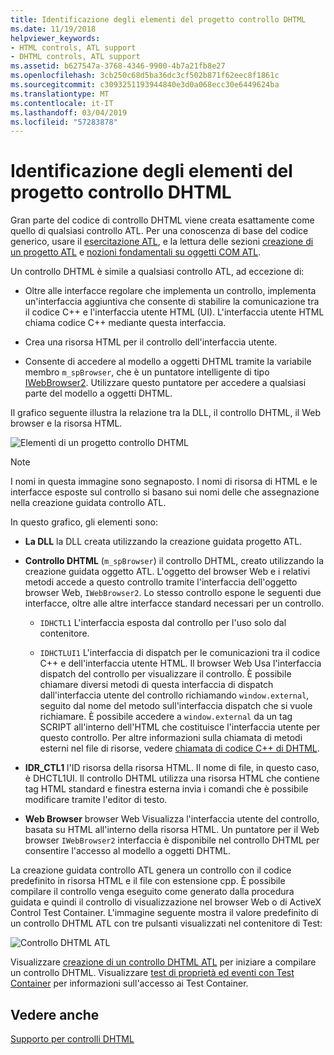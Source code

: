 ```yaml
---
title: Identificazione degli elementi del progetto controllo DHTML
ms.date: 11/19/2018
helpviewer_keywords:
- HTML controls, ATL support
- DHTML controls, ATL support
ms.assetid: b627547a-3768-4346-9900-4b7a21fb8e27
ms.openlocfilehash: 3cb250c68d5ba36dc3cf502b871f62eec8f1861c
ms.sourcegitcommit: c3093251193944840e3d0a068ecc30e6449624ba
ms.translationtype: MT
ms.contentlocale: it-IT
ms.lasthandoff: 03/04/2019
ms.locfileid: "57283878"
---
```

# <a name="identifying-the-elements-of-the-dhtml-control-project"></a>Identificazione degli elementi del progetto controllo DHTML

Gran parte del codice di controllo DHTML viene creata esattamente come quello di qualsiasi controllo ATL. Per una conoscenza di base del codice generico, usare il [esercitazione ATL](../atl/active-template-library-atl-tutorial.md), e la lettura delle sezioni [creazione di un progetto ATL](../atl/reference/creating-an-atl-project.md) e [nozioni fondamentali su oggetti COM ATL](../atl/fundamentals-of-atl-com-objects.md).

Un controllo DHTML è simile a qualsiasi controllo ATL, ad eccezione di:

- Oltre alle interfacce regolare che implementa un controllo, implementa un'interfaccia aggiuntiva che consente di stabilire la comunicazione tra il codice C++ e l'interfaccia utente HTML (UI). L'interfaccia utente HTML chiama codice C++ mediante questa interfaccia.

- Crea una risorsa HTML per il controllo dell'interfaccia utente.

- Consente di accedere al modello a oggetti DHTML tramite la variabile membro `m_spBrowser`, che è un puntatore intelligente di tipo [IWebBrowser2](https://msdn.microsoft.com/library/aa752127.aspx). Utilizzare questo puntatore per accedere a qualsiasi parte del modello a oggetti DHTML.

Il grafico seguente illustra la relazione tra la DLL, il controllo DHTML, il Web browser e la risorsa HTML.

![Elementi di un progetto controllo DHTML](../atl/media/vc52en1.gif "elementi di un progetto controllo DHTML")

> [!NOTE]
>  I nomi in questa immagine sono segnaposto. I nomi di risorsa di HTML e le interfacce esposte sul controllo si basano sui nomi delle che assegnazione nella creazione guidata controllo ATL.

In questo grafico, gli elementi sono:

- **La DLL** la DLL creata utilizzando la creazione guidata progetto ATL.

- **Controllo DHTML** (`m_spBrowser`) il controllo DHTML, creato utilizzando la creazione guidata oggetto ATL. L'oggetto del browser Web e i relativi metodi accede a questo controllo tramite l'interfaccia dell'oggetto browser Web, `IWebBrowser2`. Lo stesso controllo espone le seguenti due interfacce, oltre alle altre interfacce standard necessari per un controllo.

   - `IDHCTL1` L'interfaccia esposta dal controllo per l'uso solo dal contenitore.

   - `IDHCTLUI1` L'interfaccia di dispatch per le comunicazioni tra il codice C++ e dell'interfaccia utente HTML. Il browser Web Usa l'interfaccia dispatch del controllo per visualizzare il controllo. È possibile chiamare diversi metodi di questa interfaccia di dispatch dall'interfaccia utente del controllo richiamando `window.external`, seguito dal nome del metodo sull'interfaccia dispatch che si vuole richiamare. È possibile accedere a `window.external` da un tag SCRIPT all'interno dell'HTML che costituisce l'interfaccia utente per questo controllo. Per altre informazioni sulla chiamata di metodi esterni nel file di risorse, vedere [chiamata di codice C++ di DHTML](../atl/calling-cpp-code-from-dhtml.md).

- **IDR_CTL1** l'ID risorsa della risorsa HTML. Il nome di file, in questo caso, è DHCTL1UI. Il controllo DHTML utilizza una risorsa HTML che contiene tag HTML standard e finestra esterna invia i comandi che è possibile modificare tramite l'editor di testo.

- **Web Browser** browser Web Visualizza l'interfaccia utente del controllo, basata su HTML all'interno della risorsa HTML. Un puntatore per il Web browser `IWebBrowser2` interfaccia è disponibile nel controllo DHTML per consentire l'accesso al modello a oggetti DHTML.

La creazione guidata controllo ATL genera un controllo con il codice predefinito in risorsa HTML e il file con estensione cpp. È possibile compilare il controllo venga eseguito come generato dalla procedura guidata e quindi il controllo di visualizzazione nel browser Web o di ActiveX Control Test Container. L'immagine seguente mostra il valore predefinito di un controllo DHTML ATL con tre pulsanti visualizzati nel contenitore di Test:

![Controllo DHTML ATL](../atl/media/vc52en2.gif "controllo DHTML ATL")

Visualizzare [creazione di un controllo DHTML ATL](../atl/creating-an-atl-dhtml-control.md) per iniziare a compilare un controllo DHTML. Visualizzare [test di proprietà ed eventi con Test Container](../mfc/testing-properties-and-events-with-test-container.md) per informazioni sull'accesso ai Test Container.

## <a name="see-also"></a>Vedere anche

[Supporto per controlli DHTML](../atl/atl-support-for-dhtml-controls.md)
